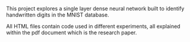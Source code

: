 This project explores a single layer dense neural network built to identify handwritten digits in the MNIST database.

All HTML files contain code used in different experiments, all explained within the pdf document which is the research paper.
